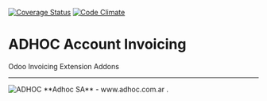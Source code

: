 [![Coverage Status](https://coveralls.io/repos/ingadhoc//badge.png?branch=18.0)](https://coveralls.io/r/ingadhoc/?branch=18.0)
[![Code Climate](https://codeclimate.com/github/ingadhoc//badges/gpa.svg)](https://codeclimate.com/github/ingadhoc/)

# ADHOC Account Invoicing

Odoo Invoicing Extension Addons

----

<img alt="ADHOC" src="http://fotos.subefotos.com/83fed853c1e15a8023b86b2b22d6145bo.png" />
**Adhoc SA** - www.adhoc.com.ar
.
